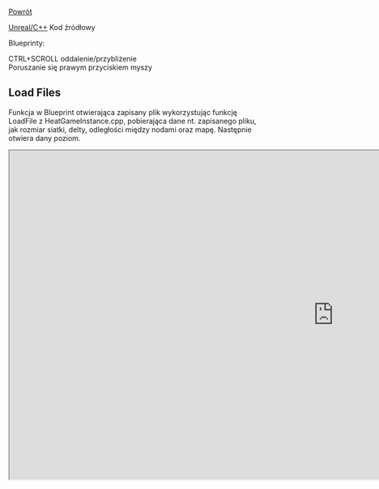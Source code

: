 [Powrót](../README.md)<br />
 
[Unreal/C++](https://github.com/grzedzicki/HeatTransferUE5/tree/main/GameInstance/Unreal%20C%2B%2B) Kod źródłowy
  
  
Blueprinty:

CTRL+SCROLL oddalenie/przybliżenie  
Poruszanie się prawym przyciskiem myszy  


## Load Files
Funkcja w Blueprint otwierająca zapisany plik wykorzystując funkcję LoadFile z HeatGameInstance.cpp, pobierająca dane nt. zapisanego pliku, jak rozmiar siatki, delty, odległości między nodami oraz mapę. Następnie otwiera dany poziom.
<iframe width=1280 height=650 src="https://blueprintue.com/render/03llvc2u/" scrolling="no" allowfullscreen></iframe>

